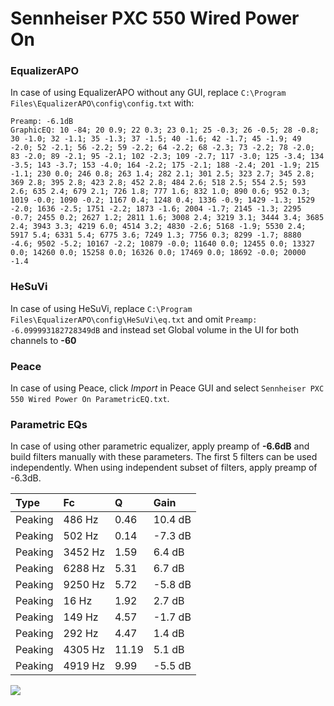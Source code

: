 # Sennheiser PXC 550 Wired Power On

### EqualizerAPO
In case of using EqualizerAPO without any GUI, replace `C:\Program Files\EqualizerAPO\config\config.txt`
with:
```
Preamp: -6.1dB
GraphicEQ: 10 -84; 20 0.9; 22 0.3; 23 0.1; 25 -0.3; 26 -0.5; 28 -0.8; 30 -1.0; 32 -1.1; 35 -1.3; 37 -1.5; 40 -1.6; 42 -1.7; 45 -1.9; 49 -2.0; 52 -2.1; 56 -2.2; 59 -2.2; 64 -2.2; 68 -2.3; 73 -2.2; 78 -2.0; 83 -2.0; 89 -2.1; 95 -2.1; 102 -2.3; 109 -2.7; 117 -3.0; 125 -3.4; 134 -3.5; 143 -3.7; 153 -4.0; 164 -2.2; 175 -2.1; 188 -2.4; 201 -1.9; 215 -1.1; 230 0.0; 246 0.8; 263 1.4; 282 2.1; 301 2.5; 323 2.7; 345 2.8; 369 2.8; 395 2.8; 423 2.8; 452 2.8; 484 2.6; 518 2.5; 554 2.5; 593 2.6; 635 2.4; 679 2.1; 726 1.8; 777 1.6; 832 1.0; 890 0.6; 952 0.3; 1019 -0.0; 1090 -0.2; 1167 0.4; 1248 0.4; 1336 -0.9; 1429 -1.3; 1529 -2.0; 1636 -2.5; 1751 -2.2; 1873 -1.6; 2004 -1.7; 2145 -1.3; 2295 -0.7; 2455 0.2; 2627 1.2; 2811 1.6; 3008 2.4; 3219 3.1; 3444 3.4; 3685 2.4; 3943 3.3; 4219 6.0; 4514 3.2; 4830 -2.6; 5168 -1.9; 5530 2.4; 5917 5.4; 6331 5.4; 6775 3.6; 7249 1.3; 7756 0.3; 8299 -1.7; 8880 -4.6; 9502 -5.2; 10167 -2.2; 10879 -0.0; 11640 0.0; 12455 0.0; 13327 0.0; 14260 0.0; 15258 0.0; 16326 0.0; 17469 0.0; 18692 -0.0; 20000 -1.4
```

### HeSuVi
In case of using HeSuVi, replace `C:\Program Files\EqualizerAPO\config\HeSuVi\eq.txt` and omit `Preamp:
-6.099993182728349dB` and instead set Global volume in the UI for both channels to **-60**

### Peace
In case of using Peace, click *Import* in Peace GUI and select `Sennheiser PXC 550 Wired Power On ParametricEQ.txt`.

### Parametric EQs
In case of using other parametric equalizer, apply preamp of **-6.6dB** and build filters manually
with these parameters. The first 5 filters can be used independently.
When using independent subset of filters, apply preamp of -6.3dB.

| Type    | Fc      |     Q | Gain    |
|:--------|:--------|:------|:--------|
| Peaking | 486 Hz  |  0.46 | 10.4 dB |
| Peaking | 502 Hz  |  0.14 | -7.3 dB |
| Peaking | 3452 Hz |  1.59 | 6.4 dB  |
| Peaking | 6288 Hz |  5.31 | 6.7 dB  |
| Peaking | 9250 Hz |  5.72 | -5.8 dB |
| Peaking | 16 Hz   |  1.92 | 2.7 dB  |
| Peaking | 149 Hz  |  4.57 | -1.7 dB |
| Peaking | 292 Hz  |  4.47 | 1.4 dB  |
| Peaking | 4305 Hz | 11.19 | 5.1 dB  |
| Peaking | 4919 Hz |  9.99 | -5.5 dB |

![](https://raw.githubusercontent.com/jaakkopasanen/AutoEq/master/results/innerfidelity/sbaf-serious/Sennheiser%20PXC%20550%20Wired%20Power%20On/Sennheiser%20PXC%20550%20Wired%20Power%20On.png)
